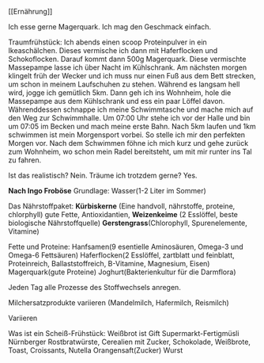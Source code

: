 [[Ernährung]]

Ich esse gerne Magerquark. Ich mag den Geschmack einfach. 

Traumfrühstück:
Ich abends einen scoop Proteinpulver in ein Ikeaschälchen. Dieses vermische ich dann mit Haferflocken und Schokoflocken. Darauf kommt dann 500g Magerquark. Diese vermischte Massepampe lasse ich über Nacht im Kühlschrank. Am nächsten morgen klingelt früh der Wecker und ich muss nur einen Fuß aus dem Bett strecken, um schon in meinem Laufschuhen zu stehen. Während es langsam hell wird, jogge ich gemütlich 5km. Dann geh ich ins Wohnheim, hole die Massepampe aus dem Kühlschrank und ess ein paar Löffel davon. Währenddessen schnappe ich meine Schwimmtasche und mache mich auf den Weg zur Schwimmhalle. Um 07:00 Uhr stehe ich vor der Halle und bin um 07:05 im Becken und mach meine erste Bahn. Nach 5km laufen und 1km schwimmen ist mein Morgensport vorbei. 
So stelle ich mir den perfekten Morgen vor. 
Nach dem Schwimmen föhne ich mich kurz und gehe zurück zum Wohnheim, wo schon mein Radel bereitsteht, um mit mir runter ins Tal zu fahren. 

Ist das realistisch? Nein. Träume ich trotzdem gerne? Yes. 

**Nach Ingo Froböse**
Grundlage:
Wasser(1-2 Liter im Sommer)

Das Nährstoffpaket:
**Kürbiskerne** (Eine handvoll, nährstoffe, proteine, chlorphyll)
gute Fette, Antioxidantien, 
**Weizenkeime** (2 Esslöffel, beste biologische Nährstoffquelle)
**Gerstengrass**(Chlorophyll, Spurenelemente, Vitamine)

Fette und Proteine: 
Hanfsamen(9 esentielle Aminosäuren, Omega-3 und Omega-6 Fettsäuren)
Haferflocken(2 Esslöffel, zartblatt und feinblatt, Proteinreich, Ballaststoffreich, B-Vitamine, Magnesium, Eisen)
Magerquark(gute Proteine) 
Joghurt(Bakterienkultur für die Darmflora)

Jeden Tag alle Prozesse des Stoffwechsels anregen.

Milchersatzprodukte variieren (Mandelmilch, Hafermilch, Reismilch)

Variieren


Was ist ein Scheiß-Frühstück:
Weißbrot ist Gift
Supermarkt-Fertigmüsli
Nürnberger Rostbratwürste, Cerealien mit Zucker, Schokolade, Weißbrote, Toast, Croissants, 
Nutella
Orangensaft(Zucker)
Wurst